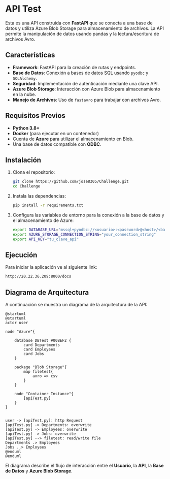 # API Test

Esta es una API construida con **FastAPI** que se conecta a una base de datos y utiliza Azure Blob Storage para almacenamiento de archivos. La API permite la manipulación de datos usando pandas y la lectura/escritura de archivos Avro.

## Características

- **Framework**: FastAPI para la creación de rutas y endpoints.
- **Base de Datos**: Conexión a bases de datos SQL usando `pyodbc` y `SQLAlchemy`.
- **Seguridad**: Implementación de autenticación mediante una clave API.
- **Azure Blob Storage**: Interacción con Azure Blob para almacenamiento en la nube.
- **Manejo de Archivos**: Uso de `fastavro` para trabajar con archivos Avro.

## Requisitos Previos

- **Python 3.8+**
- **Docker** (para ejecutar en un contenedor)
- Cuenta de **Azure** para utilizar el almacenamiento en Blob.
- Una base de datos compatible con **ODBC**.

## Instalación

1. Clona el repositorio:

    ```bash
    git clone https://github.com/jose8305/Challenge.git
    cd Challenge
    ```

2. Instala las dependencias:

    ```bash
    pip install -r requirements.txt
    ```

3. Configura las variables de entorno para la conexión a la base de datos y el almacenamiento de Azure:

    ```bash
    export DATABASE_URL="mssql+pyodbc://<usuario>:<password>@<host>/<base_de_datos>?driver=ODBC+Driver+17+for+SQL+Server"
    export AZURE_STORAGE_CONNECTION_STRING="your_connection_string"
    export API_KEY="tu_clave_api"
    ```

## Ejecución

Para iniciar la aplicación ve al siguiente link:

```bash
http://20.22.36.209:8000/docs
```

## Diagrama de Arquitectura

A continuación se muestra un diagrama de la arquitectura de la API:

```plantuml
@startuml
@startuml
actor user

node "Azure"{

    database DBTest #00BEF2 {
        card Departments
        card Employees
        card Jobs
    }

    package "Blob Storage"{
        map filetest{
            avro => csv
        }
    }

    node "Container Instance"{
        [apiTest.py]
    }
}


user -> [apiTest.py]: http Request
[apiTest.py] -> Departments: overwrite
[apiTest.py] -> Employees: overwrite 
[apiTest.py] -> Jobs: overwrite 
[apiTest.py] --> filetest: read/write file
Departments .> Employees
Jobs ..> Employees
@enduml
@enduml
```

El diagrama describe el flujo de interacción entre el **Usuario**, la **API**, la **Base de Datos** y **Azure Blob Storage**.

